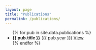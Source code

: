 ```yaml
---
layout: page
title: "Publications"
permalink: /publications/
---
```


<ul>
{% for pub in site.data.publications %}
  <li>
    <strong>{{ pub.title }}</strong> ({{ pub.year }})
    <a href="{{ pub.link }}" target="_blank">View</a>
  </li>
{% endfor %}
</ul>
